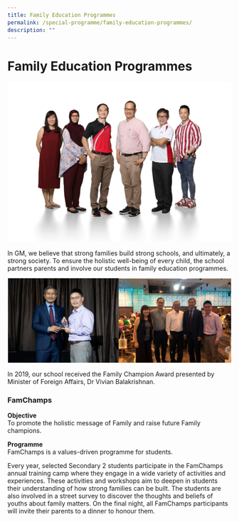 ```yaml
---
title: Family Education Programmes
permalink: /special-programme/family-education-programmes/
description: ""
---
```

# **Family Education Programmes**

![](/images/Character-Citizenship-Education-2048x1463.jpg)

In GM, we believe that strong families build strong schools, and ultimately, a strong society. To ensure the holistic well-being of every child, the school partners parents and involve our students in family education programmes.

![](/images/FEP-1.jpg)

In 2019, our school received the Family Champion Award presented by Minister of Foreign Affairs, Dr Vivian Balakrishnan.

### FamChamps

**Objective**    
To promote the holistic message of Family and raise future Family champions.

**Programme**    
FamChamps is a values-driven programme for students.

Every year, selected Secondary 2 students participate in the FamChamps annual training camp where they engage in a wide variety of activities and experiences. These activities and workshops aim to deepen in students their understanding of how strong families can be built. The students are also involved in a street survey to discover the thoughts and beliefs of youths about family matters. On the final night, all FamChamps participants will invite their parents to a dinner to honour them.